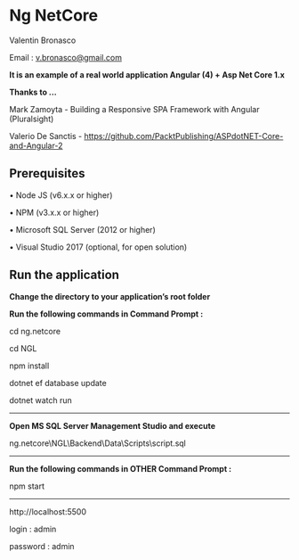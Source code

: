 # Ng NetCore

Valentin Bronasco

Email : v.bronasco@gmail.com

**It is an example of a real world application Angular (4) + Asp Net Core 1.x**

**Thanks to …**

Mark Zamoyta - Building a Responsive SPA Framework with Angular (Pluralsight)

Valerio De Sanctis - https://github.com/PacktPublishing/ASPdotNET-Core-and-Angular-2

## Prerequisites

• Node JS (v6.x.x or higher)

• NPM (v3.x.x or higher)

• Microsoft SQL Server (2012 or higher)

• Visual Studio 2017 (optional, for open solution)

## Run the application

**Change the directory to your application’s root folder**

**Run the following commands in Command Prompt :**

cd ng.netcore

cd NGL

npm install

dotnet ef database update

dotnet watch run

---------------------------------------------------------------------------------------
**Open MS SQL Server Management Studio and execute** 

 ng.netcore\NGL\Backend\Data\Scripts\script.sql
 
---------------------------------------------------------------------------------------
**Run the following commands in OTHER Command Prompt :**

npm start

---------------------------------------------------------------------------------------
http://localhost:5500 

login : admin 

password : admin
